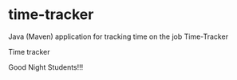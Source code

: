 # time-tracker
Java (Maven) application for tracking time on the job
Time-Tracker

Time tracker

Good Night Students!!!

